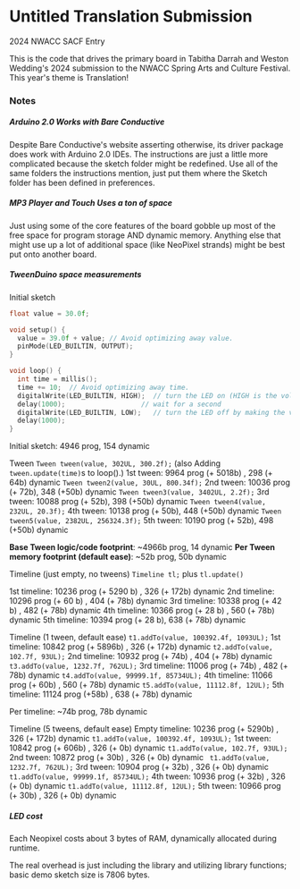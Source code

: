 # Untitled Translation Submission
2024 NWACC SACF Entry

This is the code that drives the primary board in Tabitha Darrah and Weston Wedding's 2024 submission to the NWACC Spring Arts and Culture Festival.  This year's theme is Translation!

### Notes

##### Arduino 2.0 Works with Bare Conductive
Despite Bare Conductive's website asserting otherwise, its driver package does work with Arduino 2.0 IDEs.  The instructions are just a little more complicated because the sketch folder might be redefined.  Use all of the same folders the instructions mention, just put them where the Sketch folder has been defined in preferences.


##### MP3 Player and Touch Uses a ton of space
Just using some of the core features of the board gobble up most of the free space for program storage AND dynamic memory.  Anything else that might use up a lot of additional space (like NeoPixel strands) might be best put onto another board.


##### TweenDuino space measurements

Initial sketch
```cpp  
float value = 30.0f;

void setup() {
  value = 39.0f + value; // Avoid optimizing away value.
  pinMode(LED_BUILTIN, OUTPUT);
}

void loop() {
  int time = millis();
  time += 10;  // Avoid optimizing away time.
  digitalWrite(LED_BUILTIN, HIGH);  // turn the LED on (HIGH is the voltage level)
  delay(1000);                   // wait for a second
  digitalWrite(LED_BUILTIN, LOW);   // turn the LED off by making the voltage LOW
  delay(1000);
}
```

Initial sketch: 4946 prog, 154 dynamic

Tween
`Tween tween(value, 302UL, 300.2f);` (also Adding `tween.update(time)`s to loop().)
1st tween: 9964 prog (+ 5018b) , 298 (+ 64b) dynamic
`Tween tween2(value, 30UL, 800.34f);`
2nd tween: 10036 prog (+ 72b), 348 (+50b) dynamic
`Tween tween3(value, 3402UL, 2.2f);`
3rd tween: 10088 prog (+ 52b), 398 (+50b) dynamic
`Tween tween4(value, 232UL, 20.3f);`
4th tween: 10138 prog (+ 50b), 448 (+50b) dynamic
`Tween tween5(value, 2382UL, 256324.3f);`
5th tween: 10190 prog (+ 52b), 498 (+50b) dynamic

**Base Tween logic/code footprint**:  ~4966b prog, 14 dynamic
**Per Tween memory footprint (default ease)**:  ~52b prog, 50b dynamic

Timeline (just empty, no tweens)
`Timeline tl;` plus `tl.update()`

1st timeline: 10236 prog (+ 5290 b) , 326 (+ 172b) dynamic
2nd timeline: 10296 prog (+ 60 b) , 404 (+ 78b) dynamic
3rd timeline: 10338 prog (+ 42 b) , 482 (+ 78b) dynamic
4th timeline: 10366 prog (+ 28 b) , 560 (+ 78b) dynamic
5th timeline: 10394 prog (+ 28 b), 638 (+ 78b) dynamic

Timeline (1 tween, default ease)
`t1.addTo(value, 100392.4f, 1093UL);`
1st timeline: 10842 prog (+ 5896b) , 326 (+ 172b) dynamic
`t2.addTo(value, 102.7f, 93UL);`
2nd timeline: 10932 prog (+ 74b) , 404 (+ 78b) dynamic
`t3.addTo(value, 1232.7f, 762UL);`
3rd timeline: 11006 prog (+ 74b) , 482 (+ 78b) dynamic
`t4.addTo(value, 99999.1f, 85734UL);`
4th timeline: 11066 prog (+ 60b) , 560 (+ 78b) dynamic
`t5.addTo(value, 11112.8f, 12UL);`
5th timeline: 11124 prog (+58b) , 638 (+ 78b) dynamic

Per timeline: ~74b prog, 78b dynamic


Timeline (5 tweens, default ease)
Empty timeline: 10236 prog (+ 5290b) , 326 (+ 172b) dynamic
`t1.addTo(value, 100392.4f, 1093UL);`
1st tween: 10842 prog (+ 606b) , 326 (+ 0b) dynamic
`t1.addTo(value, 102.7f, 93UL);`
2nd tween: 10872 prog (+ 30b) , 326 (+ 0b) dynamic
` t1.addTo(value, 1232.7f, 762UL);`
3rd tween: 10904 prog (+ 32b) , 326 (+ 0b) dynamic
`t1.addTo(value, 99999.1f, 85734UL);`
4th tween: 10936 prog (+ 32b) , 326 (+ 0b) dynamic
`t1.addTo(value, 11112.8f, 12UL);`
5th tween: 10966 prog (+ 30b) , 326 (+ 0b) dynamic


##### LED cost

Each Neopixel costs about 3 bytes of RAM, dynamically allocated during runtime.

The real overhead is just including the library and utilizing library functions; basic demo sketch size is 7806 bytes.

